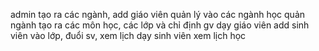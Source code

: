 admin tạo ra các ngành, add giáo viên quản lý vào các ngành học
quản ngành tạo ra các môn học, các lớp và chỉ định gv dạy
giáo viên add sinh viên vào lớp, đuổi sv, xem lịch dạy
sinh viên xem lịch học
